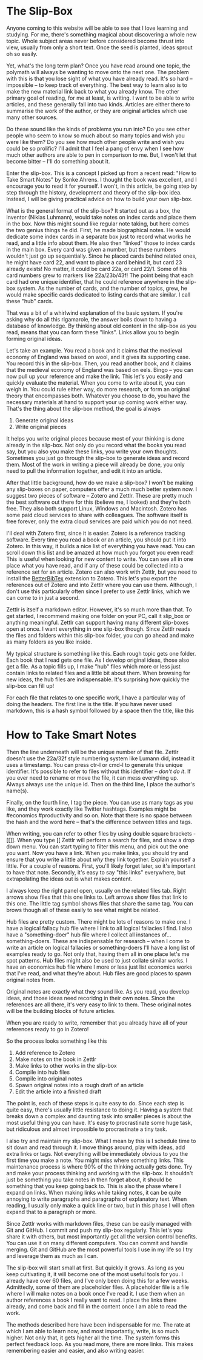 # The Slip-Box

Anyone coming to this website will be able to see that I love learning and studying. For me, there's something magical about discovering a whole new topic. Whole subject areas never before considered become thrust into view, usually from only a short text. Once the seed is planted, ideas sprout oh so easily.

Yet, what's the long term plan? Once you have read around one topic, the polymath will always be wanting to move onto the next one. The problem with this is that you lose sight of what you have already read. It's so hard – impossible – to keep track of everything. The best way to learn also is to make the new material link back to what you already know. The other primary goal of reading, for me at least, is writing. I want to be able to write articles, and these generally fall into two kinds. Articles are either there to summarise the work of the author, or they are original articles which use many other sources.

Do these sound like the kinds of problems you run into? Do you see other people who seem to know so much about so many topics and wish you were like them? Do you see how much other people write and wish you could be so prolific? I'll admit that I feel a pang of envy when I see how much other authors are able to pen in comparison to me. But, I won't let that become bitter – I'll do something about it.

Enter the slip-box. This is a concept I picked up from a recent read: "How to Take Smart Notes" by Sonke Ahrens. I thought the book was excellent, and I encourage you to read it for yourself. I won't, in this article, be going step by step through the history, development and theory of the slip-box idea. Instead, I will be giving practical advice on how to build your own slip-box.

What is the general format of the slip-box? It started out as a box, the inventor (Niklas Luhmann), would take notes on index cards and place them in the box. Now this might sound like regular note taking, but here comes the two genius things he did. First, he made biographical notes. He would dedicate some index cards in a separate box just to record what works he read, and a little info about them. He also then "linked" those to index cards in the main box. Every card was given a number, but these numbers wouldn't just go up sequentially. Since he placed cards behind related ones, he might have card 22, and want to place a card behind it, but card 23 already exists! No matter, it could be card 22a, or card 22/1. Some of his card numbers grew to markers like 22a/23b/43f! The point being that each card had one unique identifier, that he could reference anywhere in the slip-box system. As the number of cards, and the number of topics, grew, he would make specific cards dedicated to listing cards that are similar. I call these "hub" cards.

That was a bit of a whirlwind explanation of the basic system. If you're asking why do all this rigamarole, the answer boils down to having a database of knowledge. By thinking about old content in the slip-box as you read, means that you can form these "links". Links allow you to begin forming original ideas.

Let's take an example. You read a book and it claims that the medieval economy of England was based on wool, and it gives its supporting case. You record this in the slip-box. Then, you read another book, and it claims that the medieval economy of England was based on eels. Bingo – you can now pull up your reference and make the link. This let's you easily and quickly evaluate the material. When you come to write about it, you can weigh in. You could rule either way, do more research, or form an original theory that encompasses both. Whatever you choose to do, you have the necessary materials at hand to support your up coming work either way. That's the thing about the slip-box method, the goal is always

1.  Generate original ideas
2.  Write original pieces

It helps you write original pieces because most of your thinking is done already in the slip-box. Not only do you record what the books you read say, but you also you make these links, you write your own thoughts. Sometimes you just go through the slip-box to generate ideas and record them. Most of the work in writing a piece will already be done, you only need to pull the information together, and edit it into an article.

After that little background, how do we make a slip-box? I won't be making any slip-boxes on paper, computers offer a much much better system now. I suggest two pieces of software – Zotero and Zettlr. These are pretty much the best software out there for this (believe me, I looked) and they're both free. They also both support Linux, Windows and Macintosh. Zotero has some paid cloud services to share with colleagues. The software itself is free forever, only the extra cloud services are paid which you do not need.

I'll deal with Zotero first, since it is easier. Zotero is a reference tracking software. Every time you read a book or an article, you should put it into Zotero. In this way, it builds a nice list of everything you have read. You can scroll down this list and be amazed at how much you forgot you even read! This is useful when looking for new content to write. You can see all in one place what you have read, and if any of these could be collected into a reference set for an article. Zotero can also work with Zettlr, but you need to install the [BetterBibTex](https://docs.zettlr.com/en/academic/citations/#step-1-install-betterbibtex) extension to Zotero. This let's you export the references out of Zotero and into Zettlr where you can use them. Although, I don't use this particularly often since I prefer to use Zettlr links, which we can come to in just a second.

Zettlr is itself a markdown editor. However, it's so much more than that. To get started, I recommend making one folder on your PC, call it slip\_box or anything meaningful. Zettlr can support having many different slip-boxes open at once. I want everything in one slip-box though. Since Zettlr reads the files and folders within this slip-box folder, you can go ahead and make as many folders as you like inside.

My typical structure is something like this. Each rough topic gets one folder. Each book that I read gets one file. As I develop original ideas, those also get a file. As a topic fills up, I make "hub" files which more or less just contain links to related files and a little bit about them. When browsing for new ideas, the hub files are indispensable. It's surprising how quickly the slip-box can fill up!

For each file that relates to one specific work, I have a particular way of doing the headers. The first line is the title. If you have never used markdown, this is a hash symbol followed by a space then the title, like this

# How to Take Smart Notes

Then the line underneath will be the unique number of that file. Zettlr doesn't use the 22a/32f style numbering system like Lumann did, instead it uses a timestamp. You can press ctr-l or cmd-l to generate this unique identifier. It's possible to refer to files without this identifier – *don't do it*. If you ever need to rename or move the file, it can mess everything up. Always always use the unique id. Then on the third line, I place the author's name(s).

Finally, on the fourth line, I tag the piece. You can use as many tags as you like, and they work exactly like Twitter hashtags. Examples might be #economics #productivity and so on. Note that there is no space between the hash and the word here – that's the difference between titles and tags.

When writing, you can refer to other files by using double square brackets - \[\[\]\]. When you type \[\[ Zettlr will perform a search for files, and show a drop down menu. You can start typing to filter this menu, and pick out the one you want. Now you have a link. When you make links, you should try and ensure that you write a little about *why* they link together. Explain yourself a little. For a couple of reasons. First, you'll likely forget later, so it's important to have that note. Secondly, it's easy to say "this links" everywhere, but extrapolating the ideas out is what makes content.

I always keep the right panel open, usually on the related files tab. Right arrows show files that this one links to. Left arrows show files that link to this one. The little tag symbol shows files that share the same tag. You can brows though all of these easily to see what might be related.

Hub files are pretty custom. There might be lots of reasons to make one. I have a logical fallacy hub file where I link to all logical fallacies I find. I also have a "something-doer" hub file where I collect all instances of… something-doers. These are indispensable for research – when I come to write an article on logical fallacies or something-doers I'll have a long list of examples ready to go. Not only that, having them all in one place let's me spot patterns. Hub files might also be used to just collate similar works. I have an economics hub file where I more or less just list economics works that I've read, and what they're about. Hub files are good places to spawn original notes from.

Original notes are exactly what they sound like. As you read, you develop ideas, and those ideas need recoridng in their own notes. Since the references are all there, it's very easy to link to them. These original notes will be the building blocks of future articles.

When you are ready to write, remember that you already have all of your references ready to go in Zotero!

So the process looks something like this

1.  Add reference to Zotero
2.  Make notes on the book in Zettlr
3.  Make links to other works in the slip-box
4.  Compile into hub files
5.  Compile into original notes
6.  Spawn original notes into a rough draft of an article
7.  Edit the article into a finished draft

The point is, each of these steps is quite easy to do. Since each step is quite easy, there's usually little resistance to doing it. Having a system that breaks down a complex and daunting task into smaller pieces is about the most useful thing you can have. It's easy to procrastinate some huge task, but ridiculous and almost impossible to procrastinate a tiny task.

I also try and maintain my slip-box. What I mean by this is I schedule time to sit down and read through it. I move things around, play with ideas, add extra links or tags. Not everything will be immediately obvious to you the first time you make a note. You might miss where something links. This maintenance process is where 90% of the thinking actually gets done. Try and make your process thinking and working with the slip-box. It shouldn't just be something you take notes in then forget about, it should be something that you keep going back to. This is also the phase where I expand on links. When making links while taking notes, it can be quite annoying to write paragraphs and paragraphs of explanatory text. When reading, I usually only make a quick line or two, but in this phase I will often expand that to a paragraph or more.

Since Zettlr works with markdown files, these can be easily managed with Git and GitHub. I commit and push my slip-box regularly. This let's you share it with others, but most importantly get all the version control benefits. You can use it on many different computers. You can commit and handle merging. Git and GitHub are the most powerful tools I use in my life so I try and leverage them as much as I can.

The slip-box will start small at first. But quickly it grows. As long as you keep cultivating it, it will become one of the most useful tools for you. I already have over 60 files, and I've only been doing this for a few weeks. Admittedly, some of them are placeholder files. A placeholder file is a file where I will make notes on a book once I've read it. I use them when an author references a book I really want to read. I place the links there already, and come back and fill in the content once I am able to read the work.

The methods described here have been indispensable for me. The rate at which I am able to learn now, and most importantly, write, is so much higher. Not only that, it gets higher all the time. The system forms this perfect feedback loop. As you read more, there are more links. This makes remembering easier and easier, and also writing easier.
